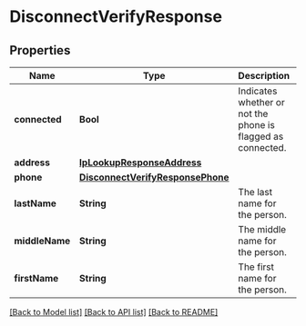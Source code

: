 # DisconnectVerifyResponse

## Properties
Name | Type | Description | Notes
------------ | ------------- | ------------- | -------------
**connected** | **Bool** | Indicates whether or not the phone is flagged as connected. | [optional] 
**address** | [**IpLookupResponseAddress**](IpLookupResponseAddress.md) |  | [optional] 
**phone** | [**DisconnectVerifyResponsePhone**](DisconnectVerifyResponsePhone.md) |  | [optional] 
**lastName** | **String** | The last name for the person. | [optional] 
**middleName** | **String** | The middle name for the person. | [optional] 
**firstName** | **String** | The first name for the person. | [optional] 

[[Back to Model list]](../README.md#documentation-for-models) [[Back to API list]](../README.md#documentation-for-api-endpoints) [[Back to README]](../README.md)


